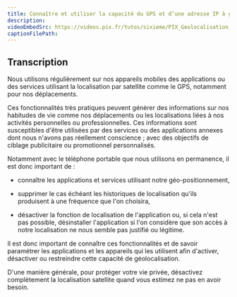 ```yaml
---
title: Connaître et utiliser la capacité du GPS et d’une adresse IP à géolocaliser un appareil
description:
videoEmbedSrc: https://videos.pix.fr/tutos/sixieme/PIX_Geolocalisation_v05_20231109.mp4
captionFilePath:
---
```


## Transcription

Nous utilisons régulièrement sur nos appareils mobiles des applications ou des services utilisant la localisation par satellite comme le GPS, notamment pour nos déplacements.

Ces fonctionnalités très pratiques peuvent générer des informations sur nos habitudes de vie comme nos déplacements ou les localisations liées à nos activités personnelles ou professionnelles. Ces informations sont susceptibles d'être utilisées par des services ou des applications annexes dont nous n'avons pas réellement conscience ; avec des objectifs de ciblage publicitaire ou promotionnel personnalisés.

Notamment avec le téléphone portable que nous utilisons en permanence, il est donc important de :

- connaître les applications et services utilisant notre géo-positionnement,

- supprimer le cas échéant les historiques de localisation qu'ils produisent à une fréquence que l'on choisira,

- désactiver la fonction de localisation de l'application ou, si cela n'est pas possible, désinstaller l'application si l'on considère que son accès à notre localisation ne nous semble pas justifié ou légitime.

Il est donc important de connaître ces fonctionnalités et de savoir paramétrer les applications et les appareils qui les utilisent afin d'activer, désactiver ou restreindre cette capacité de géolocalisation.

D'une manière générale, pour protéger votre vie privée, désactivez complètement la localisation satellite quand vous estimez ne pas en avoir besoin.
